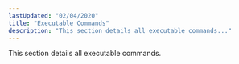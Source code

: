 ```yaml
---
lastUpdated: "02/04/2020"
title: "Executable Commands"
description: "This section details all executable commands..."
---
```


This section details all executable commands.